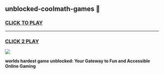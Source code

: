 
## unblocked-coolmath-games 👋
<h3>
<a href="https://premium.freeplayer.one?title=unblocked-coolmath-games&ref=14F">CLICK TO PLAY</a></h3>
<hr>

<h3>
<a href="https://premium.freeplayer.one?title=unblocked-coolmath-games&ref=14F">CLICK 2 PLAY</a>
  
</h3>

<a href="https://premium.freeplayer.one?title=unblocked-coolmath-games&ref=12F/"><img src="https://clearcache.store/games.png"></a>


**worlds hardest game unblocked: Your Gateway to Fun and Accessible Online Gaming**
